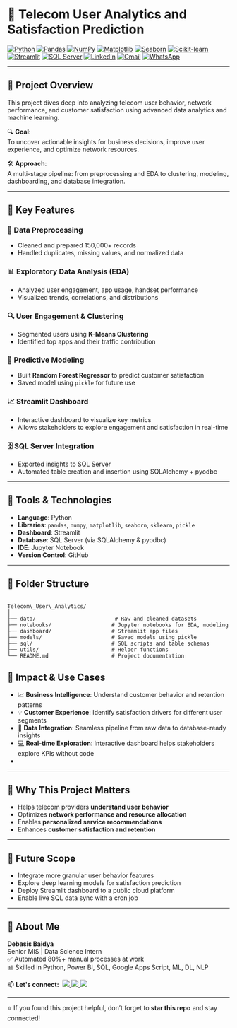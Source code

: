 # 📡 Telecom User Analytics and Satisfaction Prediction

[![Python](https://img.shields.io/badge/Python-Used-blue?logo=python&logoColor=white)](https://www.python.org/)
[![Pandas](https://img.shields.io/badge/Pandas-Used-lightgrey?logo=pandas&logoColor=black)](https://pandas.pydata.org/)
[![NumPy](https://img.shields.io/badge/NumPy-Used-purple?logo=numpy&logoColor=white)](https://numpy.org/)
[![Matplotlib](https://img.shields.io/badge/Matplotlib-Used-orange?logo=matplotlib&logoColor=white)](https://matplotlib.org/)
[![Seaborn](https://img.shields.io/badge/Seaborn-Used-blue?logo=python&logoColor=white)](https://seaborn.pydata.org/)
[![Scikit-learn](https://img.shields.io/badge/Scikit--learn-Used-yellow?logo=scikit-learn&logoColor=black)](https://scikit-learn.org/)
[![Streamlit](https://img.shields.io/badge/Streamlit-Dashboard-red?logo=streamlit&logoColor=white)](https://streamlit.io/)
[![SQL Server](https://img.shields.io/badge/SQL_Server-Connected-blue?logo=microsoftsqlserver&logoColor=white)](https://www.microsoft.com/en-us/sql-server/)
[![LinkedIn](https://img.shields.io/badge/LinkedIn-Connect-blue?logo=linkedin&logoColor=white)](https://www.linkedin.com/in/debasisbaidya)
[![Gmail](https://img.shields.io/badge/Gmail-Mail_Me-red?logo=gmail&logoColor=white)](mailto:speak2debasis@gmail.com)
[![WhatsApp](https://img.shields.io/badge/WhatsApp-Chat-green?logo=whatsapp&logoColor=white)](https://api.whatsapp.com/send?phone=918013316086&text=Hi%20Debasis!)

---

## 🧾 Project Overview

This project dives deep into analyzing telecom user behavior, network performance, and customer satisfaction using advanced data analytics and machine learning.

🔍 **Goal**:  
To uncover actionable insights for business decisions, improve user experience, and optimize network resources.

🛠️ **Approach**:  
A multi-stage pipeline: from preprocessing and EDA to clustering, modeling, dashboarding, and database integration.

---

## 🔧 Key Features

### 🧼 Data Preprocessing
- Cleaned and prepared 150,000+ records  
- Handled duplicates, missing values, and normalized data  

### 📊 Exploratory Data Analysis (EDA)
- Analyzed user engagement, app usage, handset performance  
- Visualized trends, correlations, and distributions  

### 🔍 User Engagement & Clustering
- Segmented users using **K-Means Clustering**  
- Identified top apps and their traffic contribution  

### 🤖 Predictive Modeling
- Built **Random Forest Regressor** to predict customer satisfaction  
- Saved model using `pickle` for future use  

### 📈 Streamlit Dashboard
- Interactive dashboard to visualize key metrics  
- Allows stakeholders to explore engagement and satisfaction in real-time  

### 🗄️ SQL Server Integration
- Exported insights to SQL Server  
- Automated table creation and insertion using SQLAlchemy + pyodbc  

---

## 🧰 Tools & Technologies

- **Language**: Python  
- **Libraries**: `pandas`, `numpy`, `matplotlib`, `seaborn`, `sklearn`, `pickle`  
- **Dashboard**: Streamlit  
- **Database**: SQL Server (via SQLAlchemy & pyodbc)  
- **IDE**: Jupyter Notebook  
- **Version Control**: GitHub  

---

## 📁 Folder Structure

```

Telecom\_User\_Analytics/
│
├── data/                         # Raw and cleaned datasets
├── notebooks/                   # Jupyter notebooks for EDA, modeling
├── dashboard/                   # Streamlit app files
├── models/                      # Saved models using pickle
├── sql/                         # SQL scripts and table schemas
├── utils/                       # Helper functions
└── README.md                    # Project documentation

```

## 🎯 Impact & Use Cases

- 📈 **Business Intelligence**: Understand customer behavior and retention patterns
- 💡 **Customer Experience**: Identify satisfaction drivers for different user segments
- 🧩 **Data Integration**: Seamless pipeline from raw data to database-ready insights
- 💻 **Real-time Exploration**: Interactive dashboard helps stakeholders explore KPIs without code
- 
---

## 📌 Why This Project Matters

- Helps telecom providers **understand user behavior**  
- Optimizes **network performance and resource allocation**  
- Enables **personalized service recommendations**  
- Enhances **customer satisfaction and retention**

---

## 🧭 Future Scope

- Integrate more granular user behavior features  
- Explore deep learning models for satisfaction prediction  
- Deploy Streamlit dashboard to a public cloud platform  
- Enable live SQL data sync with a cron job  

---

## 👤 About Me

**Debasis Baidya**  
Senior MIS | Data Science Intern  
✅ Automated 80%+ manual processes at work  
📊 Skilled in Python, Power BI, SQL, Google Apps Script, ML, DL, NLP  

<p align="left">
  📫 <strong>Let's connect:</strong>&nbsp;

  <a href="https://www.linkedin.com/in/debasisbaidya">
    <img src="https://img.shields.io/badge/LinkedIn-View_Profile-blue?logo=linkedin&logoColor=white" />
  </a>

  <a href="mailto:speak2debasis@gmail.com">
    <img src="https://img.shields.io/badge/Gmail-Mail_Me-red?logo=gmail&logoColor=white" />
  </a>

  <a href="https://api.whatsapp.com/send?phone=918013316086&text=Hi%20Debasis!">
    <img src="https://img.shields.io/badge/WhatsApp-Message-green?logo=whatsapp&logoColor=white" />
  </a>
</p>

---

⭐ If you found this project helpful, don’t forget to **star this repo** and stay connected!
